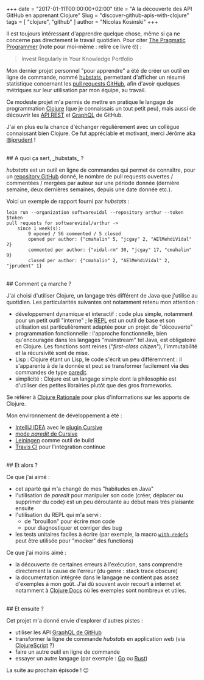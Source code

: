 +++
date = "2017-01-11T00:00:00+02:00"
title = "A la découverte des API GitHub en apprenant Clojure"
Slug = "discover-github-apis-with-clojure"
tags = [ "clojure", "github" ]
author = "Nicolas Kosinski"
+++

Il est toujours intéressant d'apprendre quelque chose, même si ça ne concerne pas directement le travail quotidien. Pour citer [The Pragmatic Programmer](https://pragprog.com/book/tpp/the-pragmatic-programmer) (note pour moi-même : relire ce livre 🤓) :
> Invest Regularly in Your Knowledge Portfolio


Mon dernier projet personnel "pour apprendre" a été de créer un outil en ligne de commande, nommé [hubstats](https://github.com/nicokosi/hubstats), permettant d'afficher un résumé statistique concernant les [pull requests GitHub](https://help.github.com/articles/github-glossary/#pull-request), afin d'avoir quelques métriques sur leur utilisation par mon équipe, au travail.

Ce modeste projet m'a permis de mettre en pratique le langage de programmation [Clojure](https://clojure.org/) (que je connaissais un tout petit peu), mais aussi de découvrir les [API REST](https://developer.github.com/v3/) et [GraphQL](https://developer.github.com/early-access/graphql/) de GitHub.

J'ai en plus eu la chance d'échanger régulièrement avec un collègue connaissant bien Clojure. Ce fut appréciable et motivant, merci Jérôme aka [@jprudent](https://github.com/jprudent) !

<br/>
## A quoi ça sert, _hubstats_ ?

_hubstats_ est un outil en ligne de commandes qui permet de connaître, pour un [repository GitHub](https://help.github.com/articles/github-glossary/#repository) donné, le nombre de pull requests ouvertes / commentées / mergées par auteur sur une période donnée (dernière semaine, deux dernières semaines, depuis une date donnée etc.).

Voici un exemple de rapport fourni par _hubstats_ :
```shell
lein run --organization softwarevidal --repository arthur --token $token
pull requests for softwarevidal/arthur ->
    since 1 week(s):
        9 opened / 56 commented / 5 closed
        opened per author: {"cmahalin" 5, "jcgay" 2, "AElMehdiVidal" 2}
        commented per author: {"vidal-rm" 30, "jcgay" 17, "cmahalin" 9}
        closed per author: {"cmahalin" 2, "AElMehdiVidal" 2, "jprudent" 1}
```

<br/>
## Comment ça marche ?

J'ai choisi d'utiliser Clojure, un langage très différent de Java que j'utilise au quotidien.
Les particularités suivantes ont notamment retenu mon attention :

* développement dynamique et interactif : code plus simple, notamment pour un petit outil "interne" ; le [REPL](https://clojure.org/about/dynamic#_the_repl) est un outil de base et son utilisation est particulièrement adaptée pour un projet de "découverte"
* programmation fonctionnelle : l'approche fonctionnelle, bien qu'encouragée dans les langages "mainstream" tel Java, est obligatoire en Clojure. Les fonctions sont reines ("_first-class citizen_"), l'immutabilité et la récursivité sont de mise.
* Lisp : Clojure étant un Lisp, le code s'écrit un peu différemment : il s'apparente à de la donnée et peut se transformer facilement via des commandes de type [paredit](https://www.emacswiki.org/emacs/ParEdit).
* simplicité : Clojure est un langage simple dont la philosophie est d'utiliser des petites librairies plutôt que des gros frameworks.

Se référer à [Clojure Rationale](https://clojure.org/about/rationale) pour plus d'informations sur les apports de Clojure.


Mon environnement de développement a été :

- [IntelliJ IDEA](https://www.jetbrains.com/idea/) avec le [plugin Cursive](https://cursive-ide.com/)
- [mode _paredit_ de Cursive](https://cursive-ide.com/userguide/paredit.html)
- [Leiningen](https://leiningen.org/) comme outil de build
- [Travis CI](https://travis-ci.org/) pour l'intégration continue


<br/>
## Et alors ?

Ce que j'ai aimé :

* cet aparté qui m'a changé de mes "habitudes en Java"
* l'utilisation de _paredit_ pour manipuler son code (créer, déplacer ou supprimer du code) est un peu déroutante au début mais très plaisante ensuite
* l'utilisation du REPL qui m'a servi :
    * de "brouillon" pour écrire mon code
    * pour diagnostiquer et corriger des bug
* les tests unitaires faciles à écrire (par exemple, la macro [`with-redefs`](https://clojuredocs.org/clojure.core/with-redefs) peut être utilisée pour "mocker" des functions)

Ce que j'ai moins aimé :

* la découverte de certaines erreurs à l'exécution, sans comprendre directement la cause de l'erreur (du genre : stack trace obscure)
* la documentation intégrée dans le langage ne contient pas assez d'exemples à mon goût. J'ai dû souvent avoir recourt à internet et notamment à [Clojure Docs](https://clojuredocs.org/) où les exemples sont nombreux et utiles.

<br/>
## Et ensuite ?

Cet projet m'a donné envie d'explorer d'autres pistes :

* utiliser les API [GraphQL de GitHub](https://developer.github.com/early-access/graphql/)
* transformer la ligne de commande _hubstats_ en application web (via [ClojureScript](https://clojurescript.org/) ?)
* faire un autre outil en ligne de commande
* essayer un autre langage (par exemple : [Go](https://golang.org/) ou [Rust](https://www.rust-lang.org/))

La suite au prochain épisode ! 😉
